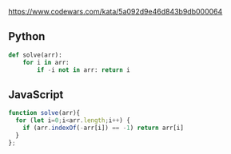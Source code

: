 https://www.codewars.com/kata/5a092d9e46d843b9db000064

## Python
```python
def solve(arr):
    for i in arr:
        if -i not in arr: return i
```

## JavaScript
```js
function solve(arr){
  for (let i=0;i<arr.length;i++) {
    if (arr.indexOf(-arr[i]) == -1) return arr[i]
  }
};
```